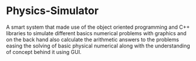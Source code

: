 # Physics-Simulator
A smart system that made use of the object oriented programming and C++ libraries to simulate different basics numerical problems with graphics and on the back hand also calculate the arithmetic answers to the problems easing the solving of basic physical numerical along with the understanding of concept behind it using GUI.
